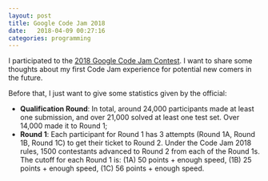 ```yaml
---
layout: post
title: Google Code Jam 2018
date:   2018-04-09 00:27:16
categories: programming
---
```


I participated to the <a href="https://codejam.withgoogle.com/codejam/">2018 Google Code Jam Contest</a>. I want to share some thoughts about my first Code Jam experience for potential new comers in the future.

Before that, I just want to give some statistics given by the official: 
- **Qualification Round**: In total, around 24,000 participants made at least one submission, and over 21,000 solved at least one test set. Over 14,000 made it to Round 1;
- **Round 1**: Each participant for Round 1 has 3 attempts (Round 1A, Round 1B, Round 1C) to get their ticket to Round 2. Under the Code Jam 2018 rules, 1500 contestants advanced to Round 2 from each of the Round 1s. The cutoff for each Round 1 is: (1A) 50 points + enough speed, (1B) 25 points + enough speed, (1C) 56 points + enough speed.
